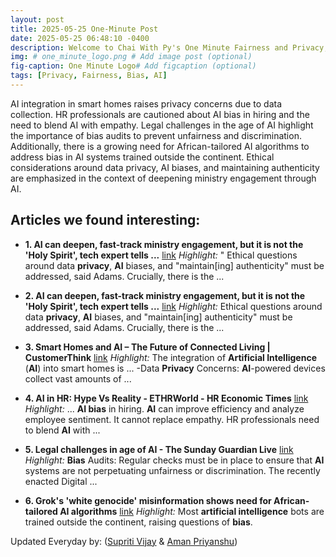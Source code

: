 ```yaml
---
layout: post
title: 2025-05-25 One-Minute Post
date: 2025-05-25 06:48:10 -0400
description: Welcome to Chai With Py's One Minute Fairness and Privacy, which aims to provide you the current happenings in the world of Fairness, Privacy, and AI.
img: # one_minute_logo.png # Add image post (optional)
fig-caption: One Minute Logo# Add figcaption (optional)
tags: [Privacy, Fairness, Bias, AI]
---
```


AI integration in smart homes raises privacy concerns due to data collection. HR professionals are cautioned about AI bias in hiring and the need to blend AI with empathy. Legal challenges in the age of AI highlight the importance of bias audits to prevent unfairness and discrimination. Additionally, there is a growing need for African-tailored AI algorithms to address bias in AI systems trained outside the continent. Ethical considerations around data privacy, AI biases, and maintaining authenticity are emphasized in the context of deepening ministry engagement through AI.

## Articles we found interesting:

- **1. <b>AI</b> can deepen, fast-track ministry engagement, but it is not the &#39;Holy Spirit&#39;, tech expert tells ...** [link](http://www.christiandaily.com/news/ai-can-deepen-fast-track-ministry-engagement-but-it-is-not-the-holy-spirit-tech-expert-tells-african-leaders)
_Highlight:_ &quot; Ethical questions around data <b>privacy</b>, <b>AI</b> biases, and &quot;maintain[ing] authenticity&quot; must be addressed, said Adams. Crucially, there is the&nbsp;...

- **2. <b>AI</b> can deepen, fast-track ministry engagement, but it is not the &#39;Holy Spirit&#39;, tech expert tells ...** [link](https://www.christiandaily.com/news/ai-can-deepen-fast-track-ministry-engagement-but-it-is-not-the-holy-spirit-tech-expert-tells-african-leaders)
_Highlight:_ Ethical questions around data <b>privacy</b>, <b>AI</b> biases, and &quot;maintain[ing] authenticity&quot; must be addressed, said Adams. Crucially, there is the&nbsp;...

- **3. Smart Homes and <b>AI</b> – The Future of Connected Living | CustomerThink** [link](https://customerthink.com/smart-homes-and-ai-the-future-of-connected-living/)
_Highlight:_ The integration of <b>Artificial Intelligence</b> (<b>AI</b>) into smart homes is ... -Data <b>Privacy</b> Concerns: <b>AI</b>-powered devices collect vast amounts of&nbsp;...

- **4. <b>AI</b> in HR: Hype Vs Reality - ETHRWorld - HR Economic Times** [link](https://hr.economictimes.indiatimes.com/news/trends/ai-in-hr/ai-in-hr-hype-vs-reality/121388809)
_Highlight:_ ... <b>AI bias</b> in hiring. <b>AI</b> can improve efficiency and analyze employee sentiment. It cannot replace empathy. HR professionals need to blend <b>AI</b> with&nbsp;...

- **5. Legal challenges in age of <b>AI</b> - The Sunday Guardian Live** [link](https://sundayguardianlive.com/business/legal-challenges-in-age-of-ai)
_Highlight:_ <b>Bias</b> Audits: Regular checks must be in place to ensure that <b>AI</b> systems are not perpetuating unfairness or discrimination. The recently enacted Digital&nbsp;...

- **6. Grok&#39;s &#39;white genocide&#39; misinformation shows need for African-tailored <b>AI</b> algorithms** [link](https://mg.co.za/news/2025-05-24-groks-white-genocide-misinformation-shows-need-for-african-tailored-ai-algorithms/)
_Highlight:_ Most <b>artificial intelligence</b> bots are trained outside the continent, raising questions of <b>bias</b>.


Updated Everyday by: (<a href="https://supritivijay.github.io/">Supriti Vijay</a> & <a href="https://amanpriyanshu.github.io/">Aman Priyanshu</a>)
